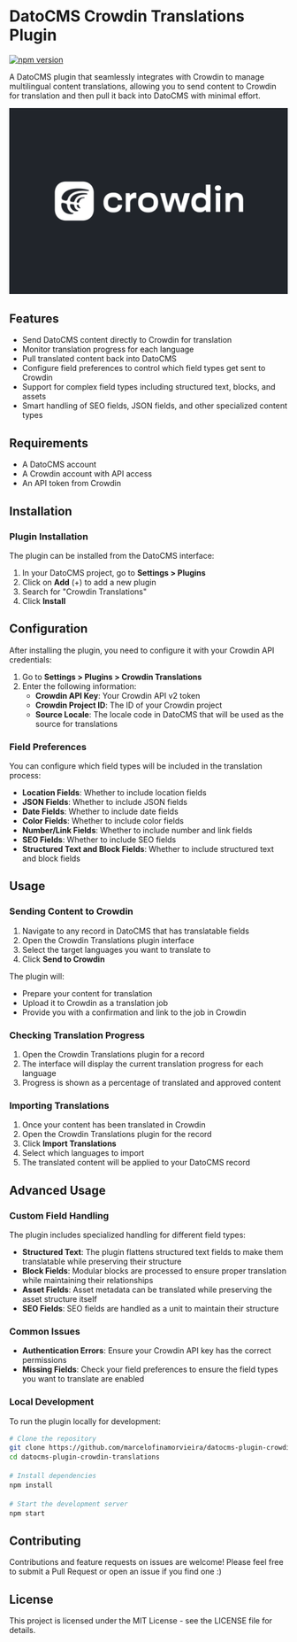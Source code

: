 # DatoCMS Crowdin Translations Plugin

[![npm version](https://badge.fury.io/js/datocms-plugin-crowdin-translations.svg)](https://badge.fury.io/js/datocms-plugin-crowdin-translations)

A DatoCMS plugin that seamlessly integrates with Crowdin to manage multilingual content translations, allowing you to send content to Crowdin for translation and then pull it back into DatoCMS with minimal effort.

![Plugin Cover](./docs/cover.png)

## Features

- Send DatoCMS content directly to Crowdin for translation
- Monitor translation progress for each language
- Pull translated content back into DatoCMS
- Configure field preferences to control which field types get sent to Crowdin
- Support for complex field types including structured text, blocks, and assets
- Smart handling of SEO fields, JSON fields, and other specialized content types

## Requirements

- A DatoCMS account
- A Crowdin account with API access
- An API token from Crowdin

## Installation

### Plugin Installation

The plugin can be installed from the DatoCMS interface:

1. In your DatoCMS project, go to **Settings > Plugins**
2. Click on **Add** (+) to add a new plugin
3. Search for "Crowdin Translations"
4. Click **Install**

## Configuration

After installing the plugin, you need to configure it with your Crowdin API credentials:

1. Go to **Settings > Plugins > Crowdin Translations**
2. Enter the following information:
   - **Crowdin API Key**: Your Crowdin API v2 token
   - **Crowdin Project ID**: The ID of your Crowdin project
   - **Source Locale**: The locale code in DatoCMS that will be used as the source for translations

### Field Preferences

You can configure which field types will be included in the translation process:

- **Location Fields**: Whether to include location fields
- **JSON Fields**: Whether to include JSON fields
- **Date Fields**: Whether to include date fields
- **Color Fields**: Whether to include color fields
- **Number/Link Fields**: Whether to include number and link fields
- **SEO Fields**: Whether to include SEO fields
- **Structured Text and Block Fields**: Whether to include structured text and block fields

## Usage

### Sending Content to Crowdin

1. Navigate to any record in DatoCMS that has translatable fields
2. Open the Crowdin Translations plugin interface
3. Select the target languages you want to translate to
4. Click **Send to Crowdin**

The plugin will:
- Prepare your content for translation
- Upload it to Crowdin as a translation job
- Provide you with a confirmation and link to the job in Crowdin

### Checking Translation Progress

1. Open the Crowdin Translations plugin for a record
2. The interface will display the current translation progress for each language
3. Progress is shown as a percentage of translated and approved content

### Importing Translations

1. Once your content has been translated in Crowdin
2. Open the Crowdin Translations plugin for the record
3. Click **Import Translations**
4. Select which languages to import
5. The translated content will be applied to your DatoCMS record

## Advanced Usage

### Custom Field Handling

The plugin includes specialized handling for different field types:

- **Structured Text**: The plugin flattens structured text fields to make them translatable while preserving their structure
- **Block Fields**: Modular blocks are processed to ensure proper translation while maintaining their relationships
- **Asset Fields**: Asset metadata can be translated while preserving the asset structure itself
- **SEO Fields**: SEO fields are handled as a unit to maintain their structure

### Common Issues

- **Authentication Errors**: Ensure your Crowdin API key has the correct permissions
- **Missing Fields**: Check your field preferences to ensure the field types you want to translate are enabled

### Local Development

To run the plugin locally for development:

```bash
# Clone the repository
git clone https://github.com/marcelofinamorvieira/datocms-plugin-crowdin-translations.git
cd datocms-plugin-crowdin-translations

# Install dependencies
npm install

# Start the development server
npm start
```

## Contributing

Contributions and feature requests on issues are welcome! Please feel free to submit a Pull Request or open an issue if you find one :)

## License

This project is licensed under the MIT License - see the LICENSE file for details.